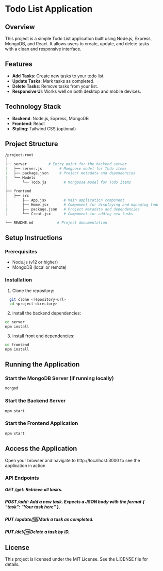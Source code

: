 # Todo List Application

## Overview

This project is a simple Todo List application built using Node.js, Express, MongoDB, and React. It allows users to create, update, and delete tasks with a clean and responsive interface.

## Features

- **Add Tasks**: Create new tasks to your todo list.
- **Update Tasks**: Mark tasks as completed.
- **Delete Tasks**: Remove tasks from your list.
- **Responsive UI**: Works well on both desktop and mobile devices.

## Technology Stack

- **Backend**: Node.js, Express, MongoDB
- **Frontend**: React
- **Styling**: Tailwind CSS (optional)

## Project Structure
```bash
/project-root
│
├── server          # Entry point for the backend server
|   ├── server.js        # Mongoose model for Todo items
|   ├── package.json     # Project metadata and dependencies
|   └── Models
│       └── Todo.js        # Mongoose model for Todo items
│
├── frontend
│   ├── src
│       ├── App.jsx        # Main application component
│       ├── Home.jsx       # Component for displaying and managing todos
|       ├── package.json   # Project metadata and dependencies
│       └── Creat.jsx      # Component for adding new tasks

└── README.md           # Project documentation

```

## Setup Instructions

### Prerequisites

- Node.js (v12 or higher)
- MongoDB (local or remote)

### Installation

1. Clone the repository:

```bash
  git clone <repository-url>
  cd <project-directory>
```
2. Install the backend dependencies:

```bash
cd server
npm install
```
3. Install front end dependencies:

```bash
cd frontend
npm install
```

## Running the Application

### Start the MongoDB Server (if running locally)

```bash
mongod
```
### Start the Backend Server
```bash
npm start
```
### Start the Frontend Application
```bash
npm start
```

## Access the Application
Open your browser and navigate to http://localhost:3000 to see the application in action.

### API Endpoints
#####  GET /get: Retrieve all tasks.
#####  POST /add: Add a new task. Expects a JSON body with the format { "task": "Your task here" }.
#####  PUT /update/:id: Mark a task as completed.
#####  PUT /del/:id: Delete a task by ID.

## License
This project is licensed under the MIT License. See the LICENSE file for details.


   

